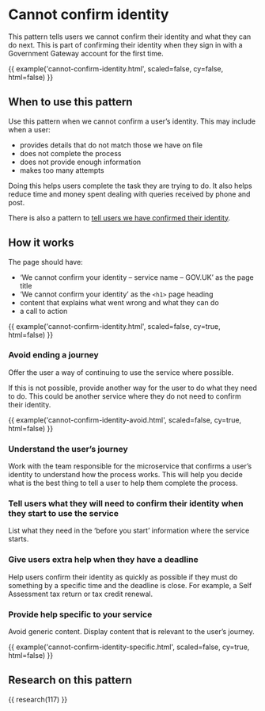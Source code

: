 # Cannot confirm identity

This pattern tells users we cannot confirm their identity and what they can do next. This is part of confirming their identity when they sign in with a Government Gateway account for the first time.

{{ example('cannot-confirm-identity.html', scaled=false, cy=false, html=false) }}

## When to use this pattern

Use this pattern when we cannot confirm a user’s identity. This may include when a user:

- provides details that do not match those we have on file
- does not complete the process
- does not provide enough information
- makes too many attempts

Doing this helps users complete the task they are trying to do. It also helps reduce time and money spent dealing with queries received by phone and post.

There is also a pattern to [tell users we have confirmed their identity](/patterns/tell-users-we-have-confirmed-who-they-are/index.html).

## How it works

The page should have:

- ‘We cannot confirm your identity – service name – GOV.UK’ as the page title
- ‘We cannot confirm your identity’ as the `<h1>` page heading
- content that explains what went wrong and what they can do
- a call to action

{{ example('cannot-confirm-identity.html', scaled=false, cy=true, html=false) }}

### Avoid ending a journey

Offer the user a way of continuing to use the service where possible.

If this is not possible, provide another way for the user to do what they need to do. This could be another service where they do not need to confirm their identity.

{{ example('cannot-confirm-identity-avoid.html', scaled=false, cy=true, html=false) }}

### Understand the user’s journey

Work with the team responsible for the microservice that confirms a user’s identity to understand how the process works. This will help you decide what is the best thing to tell a user to help them complete the process.

### Tell users what they will need to confirm their identity when they start to use the service

List what they need in the ‘before you start’ information where the service starts.

### Give users extra help when they have a deadline

Help users confirm their identity as quickly as possible if they must do something by a specific time and the deadline is close. For example, a Self Assessment tax return or tax credit renewal.

### Provide help specific to your service

Avoid generic content. Display content that is relevant to the user’s journey.

{{ example('cannot-confirm-identity-specific.html', scaled=false, cy=true, html=false) }}

## Research on this pattern

{{ research(117) }}
